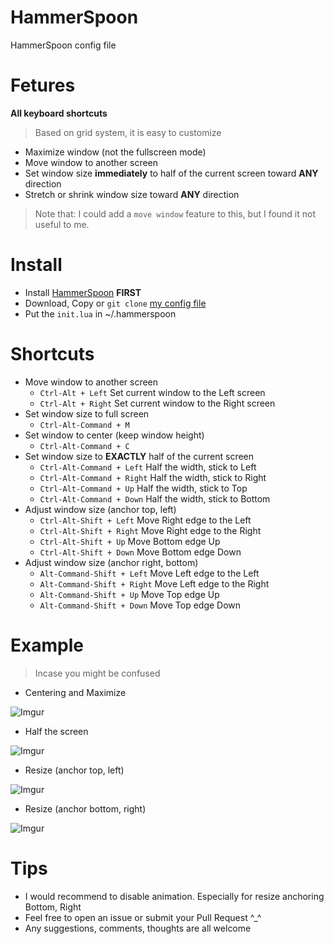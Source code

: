# HammerSpoon
HammerSpoon config file

# Fetures
**All keyboard shortcuts**
> Based on grid system, it is easy to customize

* Maximize window (not the fullscreen mode)
* Move window to another screen
* Set window size **immediately** to half of the current screen toward **ANY** direction
* Stretch or shrink window size toward **ANY** direction

> Note that: I could add a `move window` feature to this, but I found it not useful to me.

# Install

* Install [HammerSpoon](https://github.com/Hammerspoon/hammerspoon)  **FIRST** 
* Download, Copy or `git clone` [my config file](https://github.com/S1ngS1ng/HammerSpoon/blob/master/init.lua)
* Put the `init.lua` in ~/.hammerspoon

# Shortcuts
* Move window to another screen
	* `Ctrl-Alt + Left`	Set current window to the Left screen
	* `Ctrl-Alt + Right`	Set current window to the Right screen
* Set window size to full screen
	* `Ctrl-Alt-Command + M`
* Set window to center (keep window height)
	* `Ctrl-Alt-Command + C`
* Set window size to **EXACTLY** half of the current screen
	* `Ctrl-Alt-Command + Left`	Half the width, stick to Left
	* `Ctrl-Alt-Command + Right`	Half the width, stick to Right
	* `Ctrl-Alt-Command + Up`		Half the width, stick to Top
	* `Ctrl-Alt-Command + Down`	Half the width, stick to Bottom
* Adjust window size (anchor top, left)
	* `Ctrl-Alt-Shift + Left`	Move Right edge to the Left
	* `Ctrl-Alt-Shift + Right`	Move Right edge to the Right
	* `Ctrl-Alt-Shift + Up`		Move Bottom edge Up
	* `Ctrl-Alt-Shift + Down`	Move Bottom edge Down
* Adjust window size (anchor right, bottom)
	* `Alt-Command-Shift + Left`	Move Left edge to the Left
	* `Alt-Command-Shift + Right`	Move Left edge to the Right
	* `Alt-Command-Shift + Up`		Move Top edge Up
	* `Alt-Command-Shift + Down`	Move Top edge Down

# Example
> Incase you might be confused

* Centering and Maximize

![Imgur](http://i.imgur.com/okNaoJW.gif)

* Half the screen

![Imgur](http://i.imgur.com/VNo7nCI.gif)

* Resize (anchor top, left)

![Imgur](http://i.imgur.com/vIqDMUD.gif)

* Resize (anchor bottom, right)

![Imgur](http://i.imgur.com/fiIfeXe.gif)

# Tips

* I would recommend to disable animation. Especially for resize anchoring Bottom, Right
* Feel free to open an issue or submit your Pull Request ^_^
* Any suggestions, comments, thoughts are all welcome